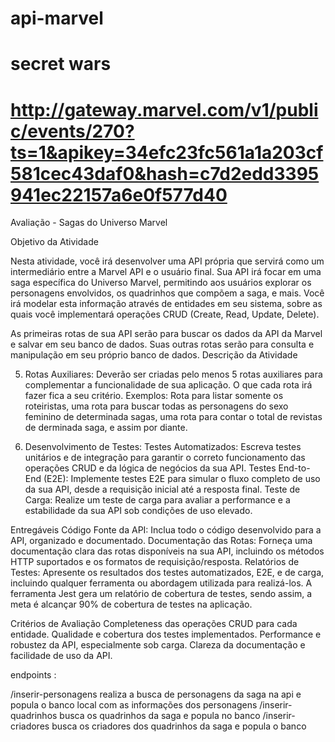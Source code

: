 # api-marvel

# secret wars

# http://gateway.marvel.com/v1/public/events/270?ts=1&apikey=34efc23fc561a1a203cf581cec43daf0&hash=c7d2edd3395941ec22157a6e0f577d40

Avaliação - Sagas do Universo Marvel

Objetivo da Atividade

Nesta atividade, você irá desenvolver uma API própria que servirá como um intermediário entre a Marvel API e o usuário final. Sua API irá focar em uma saga específica do Universo Marvel, permitindo aos usuários explorar os personagens envolvidos, os quadrinhos que compõem a saga, e mais. Você irá modelar esta informação através de entidades em seu sistema, sobre as quais você implementará operações CRUD (Create, Read, Update, Delete).

As primeiras rotas de sua API serão para buscar os dados da API da Marvel e salvar em seu banco de dados. Suas outras rotas serão para consulta e manipulação em seu próprio banco de dados.
Descrição da Atividade

5. Rotas Auxiliares: Deverão ser criadas pelo menos 5 rotas auxiliares para complementar a funcionalidade de sua aplicação. O que cada rota irá fazer fica a seu critério.
   Exemplos: Rota para listar somente os roteiristas, uma rota para buscar todas as personagens do sexo feminino de determinada sagas, uma rota para contar o total de revistas de derminada saga, e assim por diante.

6. Desenvolvimento de Testes:
   Testes Automatizados: Escreva testes unitários e de integração para garantir o correto funcionamento das operações CRUD e da lógica de negócios da sua API.
   Testes End-to-End (E2E): Implemente testes E2E para simular o fluxo completo de uso da sua API, desde a requisição inicial até a resposta final.
   Teste de Carga: Realize um teste de carga para avaliar a performance e a estabilidade da sua API sob condições de uso elevado.

Entregáveis
Código Fonte da API: Inclua todo o código desenvolvido para a API, organizado e documentado.
Documentação das Rotas: Forneça uma documentação clara das rotas disponíveis na sua API, incluindo os métodos HTTP suportados e os formatos de requisição/resposta.
Relatórios de Testes: Apresente os resultados dos testes automatizados, E2E, e de carga, incluindo qualquer ferramenta ou abordagem utilizada para realizá-los.
A ferramenta Jest gera um relatório de cobertura de testes, sendo assim, a meta é alcançar 90% de cobertura de testes na aplicação.

Critérios de Avaliação
Completeness das operações CRUD para cada entidade.
Qualidade e cobertura dos testes implementados.
Performance e robustez da API, especialmente sob carga.
Clareza da documentação e facilidade de uso da API.

endpoints :

/inserir-personagens
realiza a busca de personagens da saga na api e popula o banco local com as informações dos personagens
/inserir-quadrinhos
busca os quadrinhos da saga e popula no banco
/inserir-criadores
busca os criadores dos quadrinhos da saga e popula o banco
